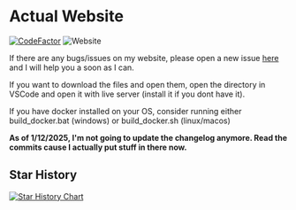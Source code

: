 # Actual Website
[![CodeFactor](https://www.codefactor.io/repository/github/paraliyzedevo/website/badge)](https://www.codefactor.io/repository/github/paraliyzedevo/website)
![Website](https://img.shields.io/badge/-Website-6a0dad?style=flat&logo=osu&logoColor=FFFFFF&labelColor=ff1493&color=6a0dad)

If there are any bugs/issues on my website, please open a new issue [here](https://github.com/ParaliyzedEvo/Website/issues) and I will help you a soon as I can.

If you want to download the files and open them, open the directory in VSCode and open it with live server (install it if you dont have it).

If you have docker installed on your OS, consider running either build_docker.bat (windows) or build_docker.sh (linux/macos)

**As of 1/12/2025, I'm not going to update the changelog anymore. Read the commits cause I actually put stuff in there now.**

## Star History

<a href="https://www.star-history.com/#ParaliyzedEvo/Website&Date">
 <picture>
   <source media="(prefers-color-scheme: dark)" srcset="https://api.star-history.com/svg?repos=ParaliyzedEvo/Website&type=Date&theme=dark" />
   <source media="(prefers-color-scheme: light)" srcset="https://api.star-history.com/svg?repos=ParaliyzedEvo/Website&type=Date" />
   <img alt="Star History Chart" src="https://api.star-history.com/svg?repos=ParaliyzedEvo/Website&type=Date" />
 </picture>
</a>
